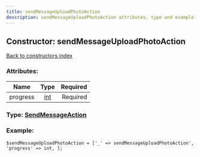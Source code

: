 ```yaml
---
title: sendMessageUploadPhotoAction
description: sendMessageUploadPhotoAction attributes, type and example
---
```

## Constructor: sendMessageUploadPhotoAction  
[Back to constructors index](index.md)



### Attributes:

| Name     |    Type       | Required |
|----------|:-------------:|---------:|
|progress|[int](../types/int.md) | Required|



### Type: [SendMessageAction](../types/SendMessageAction.md)


### Example:

```
$sendMessageUploadPhotoAction = ['_' => sendMessageUploadPhotoAction', 'progress' => int, ];
```